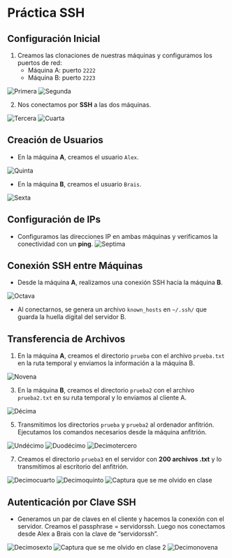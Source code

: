 # Práctica SSH

## Configuración Inicial

1. Creamos las clonaciones de nuestras máquinas y configuramos los puertos de red:
   - Máquina A: puerto `2222`
   - Máquina B: puerto `2223`

![Primera](imagenes/1.png)
![Segunda](imagenes/2.png)

2. Nos conectamos por **SSH** a las dos máquinas.
   
![Tercera](imagenes/3.png)
![Cuarta](imagenes/4.png)

## Creación de Usuarios

- En la máquina **A**, creamos el usuario `Alex`.
  
![Quinta](imagenes/5.png)

- En la máquina **B**, creamos el usuario `Brais`.
  
![Sexta](imagenes/6.png)

## Configuración de IPs

- Configuramos las direcciones IP en ambas máquinas y verificamos la conectividad con un **ping**.
![Septima](imagenes/7.png)

## Conexión SSH entre Máquinas

- Desde la máquina **A**, realizamos una conexión SSH hacia la máquina **B**.

![Octava](imagenes/8.png)

- Al conectarnos, se genera un archivo `known_hosts` en `~/.ssh/` que guarda la huella digital del servidor B.

## Transferencia de Archivos

1. En la máquina **A**, creamos el directorio `prueba` con el archivo `prueba.txt` en la ruta temporal y enviamos la información a la máquina B.

![Novena](imagenes/9.png)

3. En la máquina **B**, creamos el directorio `prueba2` con el archivo `prueba2.txt` en su ruta temporal y lo enviamos al cliente A.

![Décima](imagenes/10.png)

5. Transmitimos los directorios `prueba` y `prueba2` al ordenador anfitrión. Ejecutamos los comandos necesarios desde la máquina anfitrión.

![Undécimo](imagenes/11.png)
![Duodécimo](imagenes/12.png)
![Decimotercero](imagenes/13.png)

7. Creamos el directorio `prueba3` en el servidor con **200 archivos .txt** y lo transmitimos al escritorio del anfitrión.

![Decimocuarto](imagenes/14.png)
![Decimoquinto](imagenes/15.png)
![Captura que se me olvido en clase](imagenes/olvidada.png)



## Autenticación por Clave SSH

- Generamos un par de claves en el cliente y hacemos la conexión con el servidor. Creamos el passphrase = servidorssh. Luego nos conectamos desde Alex a Brais con la clave de “servidorssh”.

![Decimosexto](imagenes/16.png)
![Captura que se me olvido en clase 2](imagenes/olvidada2.png)
![Decimonovena](imagenes/19.png)
